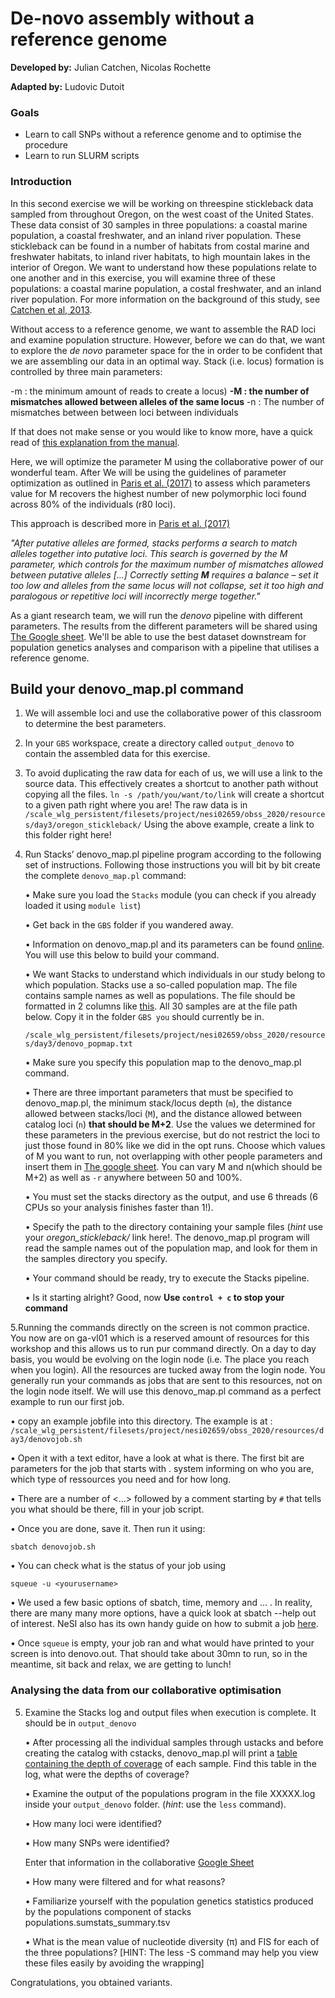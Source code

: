 # De-novo assembly without a reference genome

**Developed by:** Julian Catchen, Nicolas Rochette

**Adapted by:** Ludovic Dutoit

### Goals
  
  - Learn to call SNPs without a reference genome and to optimise the procedure
  - Learn to run SLURM scripts

### Introduction

In this second exercise we will  be working on  threespine stickleback data sampled from throughout Oregon, on the west coast of the United States. These data consist of 30 samples in three populations: a coastal marine population, a coastal freshwater, and an inland river population. These stickleback can be found in a
number of habitats from costal
marine and freshwater habitats, to
inland river habitats, to high
mountain lakes in the interior of
Oregon. We want to understand how
these populations relate to one
another and in this exercise, you will
examine three of these populations:
a coastal marine population, a costal
freshwater, and an inland river
population. For more information on
the background of this study, see [Catchen et al, 2013](https://onlinelibrary.wiley.com/doi/10.1111/mec.12330).

Without access to a reference genome, we
want to assemble the RAD loci and
examine population structure. However, before we can do that, we want to explore
the *de novo* parameter space for the in order to be confident that we are assembling our data
in an optimal way. Stack (i.e. locus) formation is controlled by three main
parameters: 

-m :  the minimum amount of reads to create a locus)
**-M : the number of mismatches allowed between alleles of the same locus**
-n : The number of mismatches between between loci between individuals

If that does not make sense or you would like to know more, have a quick read of [this explanation from the manual](http://catchenlab.life.illinois.edu/stacks/param_tut.php).

Here, we will optimize the parameter M using the collaborative power of our wonderful team. After
We will be using the guidelines of parameter optimization as outlined in [Paris
et al. (2017)](https://besjournals.onlinelibrary.wiley.com/doi/epdf/10.1111/2041-210X.12775) to assess which parameters value for M recovers the highest number of new polymorphic loci found across 80% of the individuals (r80 loci).

This approach is described more in [Paris et al. (2017)](https://besjournals.onlinelibrary.wiley.com/doi/epdf/10.1111/2041-210X.12775)

*"After putative alleles are formed, stacks performs a search to match alleles together into putative loci. This search is governed by the M parameter, which controls for the maximum number of mismatches allowed between putative alleles [...] Correctly setting **M** requires a balance – set it too low and alleles from the same locus will not collapse, set it too high and paralogous or repetitive loci will incorrectly merge together."*

As a giant research team,  we will run the *denovo* pipeline with different parameters. The results from the different parameters will be shared using [The Google sheet](https://docs.google.com/spreadsheets/d/13qm_fFZ4yoegZ6Gyc_-wobHFb7HZxp27mrAHGPmnjRU/edit#gid=0). We'll be able to use the best dataset downstream for population genetics analyses and comparison with a pipeline that utilises a reference genome.

## Build your denovo_map.pl command

1. We will assemble loci and use the collaborative power of this classroom to determine the best parameters. 

2. In your ```GBS``` workspace, create a directory called ```output_denovo``` to contain
the assembled data for this exercise.

3. To avoid duplicating the raw data for each of us, we will use a link to the source data. This effectively creates a shortcut to another path without copying all the files. 
`ln -s /path/you/want/to/link` will create a shortcut to a given path right where you are! The raw data is in 
```/scale_wlg_persistent/filesets/project/nesi02659/obss_2020/resources/day3/oregon_stickleback/``` Using the above example, create a link to this folder right here!


4. Run Stacks’ denovo_map.pl pipeline program according to the following set of instructions. Following those instructions you will bit by bit create the complete `denovo_map.pl` command:
    
    • Make sure you load the ```Stacks``` module (you can check if you already loaded it using `module list`)
    
    • Get back in the ```GBS``` folder if you wandered away.
    
    • Information on denovo_map.pl and its parameters can be found [online](http://catchenlab.life.illinois.edu/stacks/comp/denovo_map.php). You will use this below to build your command.
    
    • We want Stacks to understand which individuals in our study belong to which population. Stacks use a so-called population map. The file contains sample names as well as populations. The file should be formatted in 2 columns like [this](http://catchenlab.life.illinois.edu/stacks/manual/#popmap). All 30 samples are at the file path below. Copy it in the folder `GBS you` should currently be in.
    
    ```/scale_wlg_persistent/filesets/project/nesi02659/obss_2020/resources/day3/denovo_popmap.txt```

    • Make sure you specify this population map to the denovo_map.pl command.
    
    • There are three important parameters that must be specified to denovo_map.pl, the
        minimum stack/locus depth (`m`), the distance allowed between stacks/loci (`M`), and the distance allowed
        between catalog loci (`n`) **that should be M+2**. Use the values we determined for these parameters in the
        previous exercise, but do not restrict the loci to just those found in 80% like we did in the opt runs.
        Choose which values of M you want to run, not overlapping with other people parameters and insert them in [The google sheet](https://docs.google.com/spreadsheets/d/13qm_fFZ4yoegZ6Gyc_-wobHFb7HZxp27mrAHGPmnjRU/edit#gid=0). You can vary M and n(which should be M+2) as well as `-r` anywhere between 50 and 100%.
    
    • You must set the stacks directory as the output, and use 6 threads (6 CPUs so your analysis finishes faster than 1!).
        
    • Specify the path to the directory containing your sample files (*hint* use your *oregon_stickleback/* link here!.       The denovo_map.pl program will read the sample names out of the population map, and
        look for them in the samples directory you specify.
       
    • Your command should be ready, try to execute the Stacks pipeline. 

    • Is it starting alright?  Good, now  **Use `control + c` to stop your command**

5.Running the commands directly on the screen is not common practice. You now are on ga-vl01 which is a reserved amount of resources for this workshop and this allows us to run pur command directly. On a day to day basis, you would be evolving on the login node (i.e. The place you reach when you login). All the resources are tucked away from the login node. You generally run your commands as jobs that are sent to this resources, not on the login node itself. We will use this denovo_map.pl command as a perfect example to run our first job.

  • copy an example jobfile into this directory. The example is at :                  ```/scale_wlg_persistent/filesets/project/nesi02659/obss_2020/resources/day3/denovojob.sh```

  • Open it with a text editor, have a look at what is there. The first bit are parameters for the job that starts with . system informing on who you are, which type of ressources you need and for how long.

  • There are a number of <...> followed by a comment starting by `#` that tells you what should be there, fill in your job script.

  • Once you are done, save it. Then run it using:

    sbatch denovojob.sh


 • You can check what is the status of your job using

    squeue -u <yourusername>
 
 • We used a few basic options of sbatch, time, memory and ... . In reality, there are many many more options, have a quick look at sbatch --help out of interest. NeSI also has its own handy guide on how to submit a job [here](https://support.nesi.org.nz/hc/en-gb/articles/360000684396-Submitting-your-first-job).

• Once `squeue` is empty, your job ran and what would have printed to your screen is into denovo.out. That should take about 30mn to run, so in the meantime, sit back and relax, we are getting to lunch!


### Analysing the data from our collaborative optimisation

5. Examine the Stacks log and output files when execution is complete. It should be in `output_denovo`
    
    • After processing all the individual samples through ustacks and before creating the catalog with cstacks, denovo_map.pl   will print a [table containing the depth of coverage](http://catchenlab.life.illinois.edu/stacks/manual/#cov) of  each sample. Find this table in the log, what were the depths of coverage? 
    
    • Examine the output of the populations program in the file XXXXX.log inside your `output_denovo` folder. (*hint*: use the `less` command).
    
    • How many loci were identified?

    • How many SNPs were identified?

     Enter that information in the collaborative [Google Sheet](https://docs.google.com/spreadsheets/d/13qm_fFZ4yoegZ6Gyc_-wobHFb7HZxp27mrAHGPmnjRU/edit?usp=sharing)
    
    • How many were filtered and for what reasons?
    
    • Familiarize yourself with the population genetics statistics produced by the populations component of stacks populations.sumstats_summary.tsv
    
    • What is the mean value of nucleotide diversity (π) and FIS for each of the three
        populations? [HINT: The less -S command may help you view these files easily by avoiding the wrapping]


Congratulations, you obtained variants.
